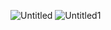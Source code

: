 ![Untitled](https://user-images.githubusercontent.com/93502005/222312876-1d86c66b-feed-4dc1-96e7-0d5f1a4a69f3.png)
![Untitled1](https://user-images.githubusercontent.com/93502005/222319616-ed317af7-4f52-451c-9b91-ebe42bd48c79.png)

